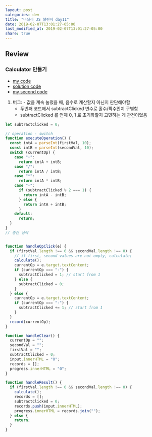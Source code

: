 ```yaml
---
layout: post
categories: dev
title: "바닐라 JS 챌린지 day11"
date: 2019-02-07T13:01:27-05:00
last_modified_at: 2019-02-07T13:01:27-05:00
share: true
---
```


## Review

### Calculator 만들기

- [my code](https://codesandbox.io/s/empty-blueprint-fwl3g)
- [solution code](https://codesandbox.io/s/day-11-12-solution-mwmoi)
- [my second code](https://codesandbox.io/s/lucid-thompson-p8tm7)

1. 버그: - 값을 계속 눌렀을 때, 음수로 계산할지 아닌지 판단해야함
    - 두번째 코드에서 subtractClicked 변수로 홀수/짝수인지 구별함
    - subtractClicked 를 언제 0, 1 로 초기화할지 고민하는 게 관건이었음
```js
let subtractClicked = 0;

// operation - switch
function executeOperation() {
  const intA = parseInt(firstVal, 10);
  const intB = parseInt(secondVal, 10);
  switch (currentOp) {
    case "+":
      return intA + intB;
    case "/":
      return intA / intB;
    case "*":
      return intA * intB;
    case "-":
      if (subtractClicked % 2 === 1) {
        return intA - intB;
      } else {
        return intA + intB;
      }
    default:
      return;
  }
}
// 중간 생략


function handleOpClick(e) {
  if (firstVal.length !== 0 && secondVal.length !== 0) {
    // if first, second values are not empty, calculate;
    calculate();
    currentOp = e.target.textContent;
    if (currentOp === "-") {
      subtractClicked = 1; // start from 1
    } else {
      subtractClicked = 0;
    }
  } else {
    currentOp = e.target.textContent;
    if (currentOp === "-") {
      subtractClicked += 1; // start from 1
    }
  }
  record(currentOp);
}

function handleClear() {
  currentOp = "";
  secondVal = "";
  firstVal = "";
  subtractClicked = 0;
  input.innerHTML = "0";
  records = [];
  progress.innerHTML = "0";
}

function handleResult() {
  if (firstVal.length !== 0 && secondVal.length !== 0) {
    calculate();
    records = [];
    subtractClicked = 0;
    records.push(input.innerHTML);
    progress.innerHTML = records.join("");
  } else {
    return;
  }
}
```
